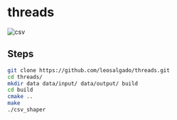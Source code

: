 # threads

![csv](https://github.com/user-attachments/assets/ef4fba31-ac88-48d0-8721-d6297d6173a6)

## Steps

```bash
git clone https://github.com/leosalgado/threads.git
cd threads/
mkdir data data/input/ data/output/ build
cd build
cmake ..
make
./csv_shaper
```
